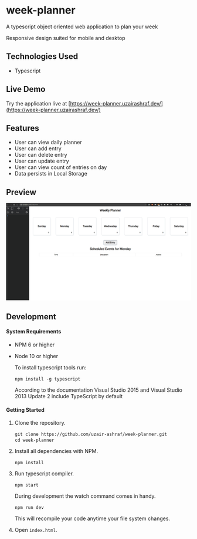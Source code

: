 # week-planner
A typescript object oriented web application to plan your week

Responsive design suited for mobile and desktop

## Technologies Used

- Typescript

## Live Demo

Try the application live at [https://week-planner.uzairashraf.dev/](https://week-planner.uzairashraf.dev/)

## Features

- User can view daily planner
- User can add entry
- User can delete entry
- User can update entry
- User can view count of entries on day
- Data persists in Local Storage


## Preview

![Week Planner](images/preview.gif)


## Development

#### System Requirements

- NPM 6 or higher
- Node 10 or higher

  To install typescript tools run:

  ```shell
  npm install -g typescript
  ```

  According to the documentation Visual Studio 2015 and Visual Studio 2013 Update 2 include TypeScript by default

#### Getting Started

1. Clone the repository.

    ```shell
    git clone https://github.com/uzair-ashraf/week-planner.git
    cd week-planner
    ```

1. Install all dependencies with NPM.

    ```shell
    npm install
    ```

1. Run typescript compiler.

    ```shell
    npm start
    ```

    During development the watch command comes in handy.

    ```shell
    npm run dev
    ```

    This will recompile your code anytime your file system changes.


1. Open `index.html`.
